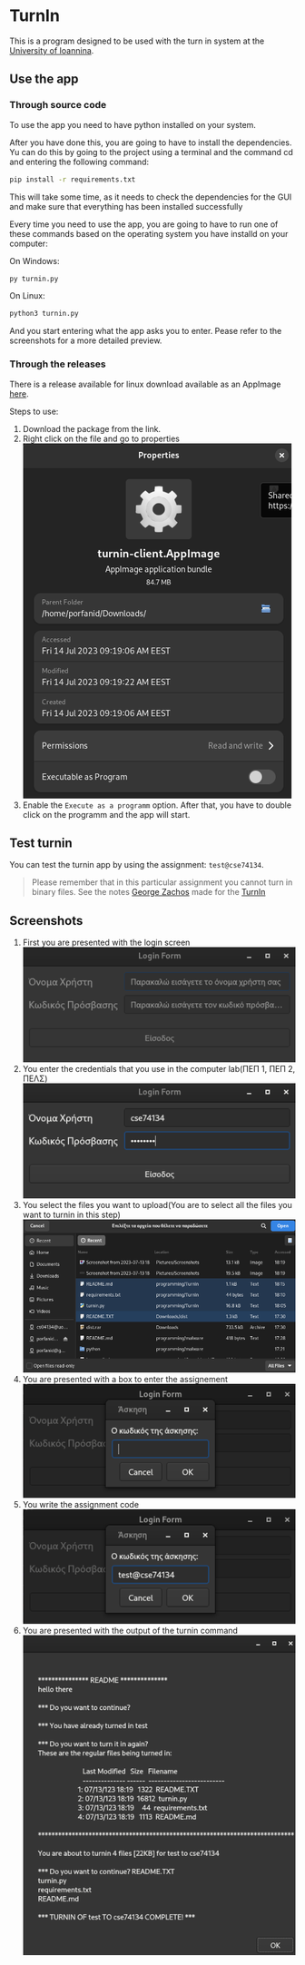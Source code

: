 # TurnIn

This is a program designed to be used with the turn in system at the [University of Ioannina](https://www.uoi.gr/).

## Use the app

### Through source code

To use the app you need to have python installed on your system.

After you have done this, you are going to have to install the dependencies. Yu can do this by going to the project using a terminal and the command cd and entering the following command:
```bash
pip install -r requirements.txt
```
This will take some time, as it needs to check the dependencies for the GUI and make sure that everything has been installed successfully


Every time you need to use the app, you are going to have to run one of these commands based on the operating system you have installd on your computer:

On Windows:
```bash
py turnin.py
```
On Linux:
```bash
python3 turnin.py
```

And you start entering what the app asks you to enter. Pease refer to the screenshots for a more detailed preview.

### Through the releases

There is a release available for linux download available as an AppImage [here](https://github.com/porfanid/TurnIn/releases/download/2.0.0/turnin-client.AppImage).

Steps to use:
1. Download the package from the link.
1. Right click on the file and go to properties![Properties](images/AppImage-properties.png)
1. Enable the `Execute as a programm` option. After that, you have to double click on the programm and the app will start.

## Test turnin

You can test the turnin app by using the assignment: `test@cse74134`.

> Please remember that in this particular assignment you cannot turn in binary files. See the notes [George Zachos](https://gzachos.com/) made for the [TurnIn](https://www.cse.uoi.gr/~gzachos/turnin/students.html)


## Screenshots

1. First you are presented with the login screen![enter credentials](images/insert_username.png)
1. You enter the credentials that you use in the computer lab(ΠΕΠ 1, ΠΕΠ 2, ΠΕΛΣ)![credentials](images/username.png)
1. You select the files you want to upload(You are to select all the files you want to turnin in this step)![select files](images/select_files.png)
1. You are presented with a box to enter the assignement![enter assignment code](images/insert_assignment.png)
1. You write the assignment code![assignment code](images/assignment.png)
1. You are presented with the output of the turnin command![turnin result](images/turn_in_result.png)
